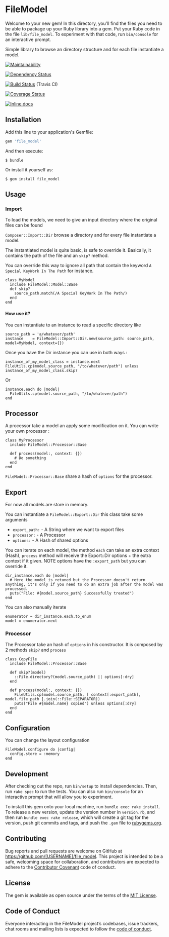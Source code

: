 # FileModel

Welcome to your new gem! In this directory, you'll find the files you need to be able to package up your Ruby library into a gem. Put your Ruby code in the file `lib/file_model`. To experiment with that code, run `bin/console` for an interactive prompt.

Simple library to browse an directory structure and for each file instantiate a model.

[![Maintainability](https://api.codeclimate.com/v1/badges/b555e20a16d6c8776959/maintainability)](https://codeclimate.com/github/FinalCAD/file_model/maintainability)

[![Dependency Status](https://gemnasium.com/FinalCAD/file_model.svg)](https://gemnasium.com/FinalCAD/file_model)

[![Build Status](https://travis-ci.org/FinalCAD/file_model.svg?branch=master)](https://travis-ci.org/FinalCAD/file_model) (Travis CI)

[![Coverage Status](https://coveralls.io/repos/FinalCAD/file_model/badge.svg?branch=master&service=github)](https://coveralls.io/github/FinalCAD/file_model?branch=master)

[![Inline docs](http://inch-ci.org/github/FinalCAD/file_model.svg?branch=master)](http://inch-ci.org/github/FinalCAD/file_model)

## Installation

Add this line to your application's Gemfile:

```ruby
gem 'file_model'
```

And then execute:

    $ bundle

Or install it yourself as:

    $ gem install file_model

## Usage

### Import

To load the models, we need to give an input directory where the original files can be found

`Composer::Import::Dir` browse a directory and for every file instantiate a model.

The instantiated model is quite basic, is safe to override it. Basically, it contains the path of the file and an `skip?` method.

You can override this way to ignore all path that contain the keyword `A Special KeyWork In The Path` for instance.

```
class MyModel
  include FileModel::Model::Base
  def skip?
    source_path.match(/A Special KeyWork In The Path/)
  end
end
```

#### How use it?

You can instantiate to an instance to read a specific directory like
```
source_path = 'a/whatever/path'
instance    = FileModel::Import::Dir.new(source_path: source_path, model=MyModel, context={})
```

Once you have the Dir instance you can use in both ways :

```
instance_of_my_model_class = instance.next
FileUtils.cp(model.source_path, "/to/whatever/path") unless instance_of_my_model_class.skip?
```

Or

```
instance.each do |model|
  FileUtils.cp(model.source_path, "/to/whatever/path")
end
```

## Processor

A processor take a model an apply some modification on it. You can write your own processor :

```
class MyProcessor
  include FileModel::Processor::Base

  def process(model:, context: {})
    # Do something
  end
end
```

`FileModel::Processor::Base` share a hash of `options` for the processor.

## Export

For now all models are store in memory.

You can instantiate a `FileModel::Export::Dir` this class take some arguments

* `export_path:` - A String where we want to export files  
* `processor:` - A Processor
* `options:` - A Hash of shared options

You can iterate on each model, the method `each` can take an extra context (Hash), `process` method will receive the Export::Dir options + the extra context if it given. NOTE options have the `:export_path` but you can override it.

```
dir_instance.each do |model|
  # Here the model is retuned but the Processor doesn't return anything, it's only if you need to do an extra job after the model was processed.
  puts("File: #{model.source_path} Successfully treated")
end
```

You can also manually iterate

```
enumerator = dir_instance.each.to_enum
model = enumerator.next
```

### Processor

The Processor take an hash of `options` in his constructor. It is composed by 2 methods `skip?` and `process`

```
class CopyFile
  include FileModel::Processor::Base

  def skip?(model)
    ::File.directory?(model.source_path) || options[:dry]
  end

  def process(model:, context: {})
    FileUtils.cp(model.source_path, [ context[:export_path], model.file_path ].join(::File::SEPARATOR))
    puts("File #{model.name} copied") unless options[:dry]
  end
end
```

## Configuration

You can change the layout configuration

```
FileModel.configure do |config|
  config.store = :memory
end
```

## Development

After checking out the repo, run `bin/setup` to install dependencies. Then, run `rake spec` to run the tests. You can also run `bin/console` for an interactive prompt that will allow you to experiment.

To install this gem onto your local machine, run `bundle exec rake install`. To release a new version, update the version number in `version.rb`, and then run `bundle exec rake release`, which will create a git tag for the version, push git commits and tags, and push the `.gem` file to [rubygems.org](https://rubygems.org).

## Contributing

Bug reports and pull requests are welcome on GitHub at https://github.com/[USERNAME]/file_model. This project is intended to be a safe, welcoming space for collaboration, and contributors are expected to adhere to the [Contributor Covenant](http://contributor-covenant.org) code of conduct.

## License

The gem is available as open source under the terms of the [MIT License](https://opensource.org/licenses/MIT).

## Code of Conduct

Everyone interacting in the FileModel project’s codebases, issue trackers, chat rooms and mailing lists is expected to follow the [code of conduct](https://github.com/[USERNAME]/file_model/blob/master/CODE_OF_CONDUCT.md).
